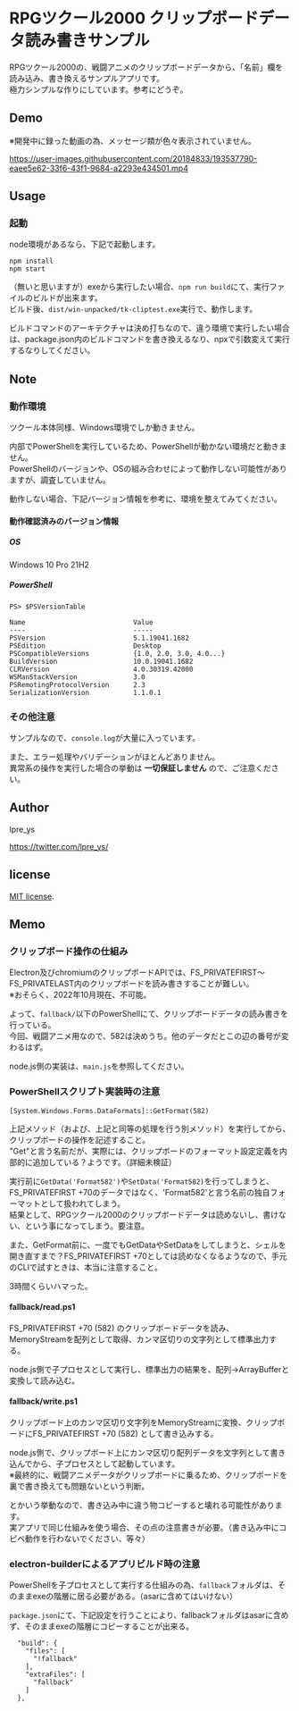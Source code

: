 RPGツクール2000 クリップボードデータ読み書きサンプル
==============================================

RPGツクール2000の、戦闘アニメのクリップボードデータから、「名前」欄を読み込み、書き換えるサンプルアプリです。  
極力シンプルな作りにしています。参考にどうぞ。

Demo
---------------

※開発中に録った動画の為、メッセージ類が色々表示されていません。

https://user-images.githubusercontent.com/20184833/193537790-eaee5e62-33f6-43f1-9684-a2293e434501.mp4

Usage
--------------

### 起動

node環境があるなら、下記で起動します。

```
npm install
npm start
```

（無いと思いますが）exeから実行したい場合、```npm run build```にて、実行ファイルのビルドが出来ます。  
ビルド後、```dist/win-unpacked/tk-cliptest.exe```実行で、動作します。

ビルドコマンドのアーキテクチャは決め打ちなので、違う環境で実行したい場合は、package.json内のビルドコマンドを書き換えるなり、npxで引数変えて実行するなりしてください。

Note
--------

### 動作環境

ツクール本体同様、Windows環境でしか動きません。

内部でPowerShellを実行しているため、PowerShellが動かない環境だと動きません。  
PowerShellのバージョンや、OSの組み合わせによって動作しない可能性がありますが、調査していません。  

動作しない場合、下記バージョン情報を参考に、環境を整えてみてください。

#### 動作確認済みのバージョン情報

##### OS

Windows 10 Pro 21H2

##### PowerShell

```
PS> $PSVersionTable

Name                           Value
----                           -----
PSVersion                      5.1.19041.1682
PSEdition                      Desktop
PSCompatibleVersions           {1.0, 2.0, 3.0, 4.0...}
BuildVersion                   10.0.19041.1682
CLRVersion                     4.0.30319.42000
WSManStackVersion              3.0
PSRemotingProtocolVersion      2.3
SerializationVersion           1.1.0.1
```

### その他注意


サンプルなので、```console.log```が大量に入っています。

また、エラー処理やバリデーションがほとんどありません。  
異常系の操作を実行した場合の挙動は **一切保証しません** ので、ご注意ください。

Author
--------

lpre_ys

https://twitter.com/lpre_ys/

license
---------

[MIT license](https://en.wikipedia.org/wiki/MIT_License).

Memo
-------------

### クリップボード操作の仕組み

Electron及びchromiumのクリップボードAPIでは、FS_PRIVATEFIRST～FS_PRIVATELAST内のクリップボードを読み書きすることが難しい。  
※おそらく、2022年10月現在、不可能。

よって、```fallback/```以下のPowerShellにて、クリップボードデータの読み書きを行っている。  
今回、戦闘アニメ用なので、582は決めうち。他のデータだとこの辺の番号が変わるはず。

node.js側の実装は、```main.js```を参照してください。

### PowerShellスクリプト実装時の注意

```
[System.Windows.Forms.DataFormats]::GetFormat(582)
```
上記メソッド（および、上記と同等の処理を行う別メソッド）を実行してから、クリップボードの操作を記述すること。  
"Get"と言う名前だが、実際には、クリップボードのフォーマット設定定義を内部的に追加している？ようです。（詳細未検証）

実行前に```GetData('Format582')```や```SetData('Format582)```を行ってしまうと、FS_PRIVATEFIRST +70のデータではなく、'Format582'と言う名前の独自フォーマットとして扱われてしまう。  
結果として、RPGツクール2000のクリップボードデータは読めないし、書けない、という事になってしまう。要注意。

また、GetFormat前に、一度でもGetDataやSetDataをしてしまうと、シェルを開き直すまで？FS_PRIVATEFIRST +70としては読めなくなるようなので、手元のCLIで試すときは、本当に注意すること。

3時間くらいハマった。

#### fallback/read.ps1

FS_PRIVATEFIRST +70 (582) のクリップボードデータを読み、MemoryStreamを配列として取得、カンマ区切りの文字列として標準出力する。

node.js側で子プロセスとして実行し、標準出力の結果を、配列->ArrayBufferと変換して読み込む。

#### fallback/write.ps1

クリップボード上のカンマ区切り文字列をMemoryStreamに変換、クリップボードにFS_PRIVATEFIRST +70 (582) として書き込みする。

node.js側で、クリップボード上にカンマ区切り配列データを文字列として書き込んでから、子プロセスとして起動しています。  
※最終的に、戦闘アニメデータがクリップボードに乗るため、クリップボードを裏で書き換えても問題ないという判断。

とかいう挙動なので、書き込み中に違う物コピーすると壊れる可能性があります。  
実アプリで同じ仕組みを使う場合、その点の注意書きが必要。（書き込み中にコピペ動作を行わないでください、等々）

### electron-builderによるアプリビルド時の注意

PowerShellを子プロセスとして実行する仕組みの為、```fallback```フォルダは、そのままexeの階層に居る必要がある。（asarに含めてはいけない）

```package.json```にて、下記設定を行うことにより、fallbackフォルダはasarに含めず、そのままexeの階層にコピーすることが出来る。  

```
  "build": {
    "files": [
      "!fallback"
    ],
    "extraFiles": [
      "fallback"
    ]
  },
```

